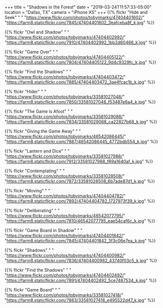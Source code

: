+++
title = "Shadows in the Forest"
date = "2019-03-24T11:57:33-05:00"
location = "Dallas, TX"
camera = "iPhone XS"
+++
{{% flickr "Hide and Seek"
           "                               "
           "https://www.flickr.com/photos/tobyjmarks/47404401602/"
           "https://farm8.staticflickr.com/7845/47404401602_3eafceba8f_k.jpg" %}}
<!--more-->

{{% flickr "Owl and Shadow"
           "                               "
           "https://www.flickr.com/photos/tobyjmarks/47404402992/"
           "https://farm8.staticflickr.com/7910/47404402992_1bb2d60466_k.jpg" %}}

{{% flickr "Game Over"
           "                               "
           "https://www.flickr.com/photos/tobyjmarks/47404405122/"
           "https://farm8.staticflickr.com/7804/47404405122_9d4c9329fc_k.jpg" %}}

{{% flickr "Find the Shadows"
           "                               "
           "https://www.flickr.com/photos/tobyjmarks/47404403472/"
           "https://farm8.staticflickr.com/7885/47404403472_3ae4fcac1b_k.jpg" %}}

{{% flickr "Hider"
           "                               "
           "https://www.flickr.com/photos/tobyjmarks/33581027048/"
           "https://farm8.staticflickr.com/7850/33581027048_f53487e6a4_k.jpg" %}}

{{% flickr "The Game is Afoot"
           "                               "
           "https://www.flickr.com/photos/tobyjmarks/33581029088/"
           "https://farm8.staticflickr.com/7834/33581029088_ca22827b68_k.jpg" %}}

{{% flickr "Giving the Game Away"
           "                               "
           "https://www.flickr.com/photos/tobyjmarks/46542086445/"
           "https://farm8.staticflickr.com/7887/46542086445_4772bdb554_k.jpg" %}}

{{% flickr "Lantern and Dice"
           "                               "
           "https://www.flickr.com/photos/tobyjmarks/33581027988/"
           "https://farm8.staticflickr.com/7912/33581027988_f69a1640af_k.jpg" %}}

{{% flickr "Contemplating"
           "                               "
           "https://www.flickr.com/photos/tobyjmarks/33581028508/"
           "https://farm8.staticflickr.com/7872/33581028508_6b7ade87d1_k.jpg" %}}

{{% flickr "Moving"
           "                               "
           "https://www.flickr.com/photos/tobyjmarks/47404404782/"
           "https://farm8.staticflickr.com/7892/47404404782_1727973f39_k.jpg" %}}

{{% flickr "Deliberating"
           "                               "
           "https://www.flickr.com/photos/tobyjmarks/46542077795/"
           "https://farm8.staticflickr.com/7810/46542077795_eae54caf6c_k.jpg" %}}

{{% flickr "Game Board in Shadow"
           "                               "
           "https://www.flickr.com/photos/tobyjmarks/47404401842/"
           "https://farm8.staticflickr.com/7845/47404401842_3f3c06e7ea_k.jpg" %}}

{{% flickr "Shadows"
           "                               "
           "https://www.flickr.com/photos/tobyjmarks/47404400982/"
           "https://farm8.staticflickr.com/7836/47404400982_43740f03c5_k.jpg" %}}

{{% flickr "Find the Shadows"
           "                               "
           "https://www.flickr.com/photos/tobyjmarks/47404402492/"
           "https://farm8.staticflickr.com/7891/47404402492_5ce7487534_k.jpg" %}}

{{% flickr "Game Board"
           "                               "
           "https://www.flickr.com/photos/tobyjmarks/33581027418/"
           "https://farm8.staticflickr.com/7883/33581027418_e495522d47_k.jpg" %}}
